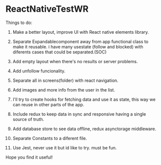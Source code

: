 # ReactNativeTestWR

Things to do:

1. Make a better layout, improve UI with React native elements library.

2. Separate Expandablecomponent away from app functional class to make it reusable. i have many usestate (follow and blocked) with diferents cases that could be separated.(SOC)

3. Add empty layout when there's no results or server problems.

4. Add unfollow funcionality.

5. Separate all in screens(folder) with react navigation.

6. Add images and more info from the user in the list.

7. I'll try to create hooks for fetching data and use it as state, this way we can reuse in other parts of the app.

8. Include redux to keep data in sync and responsive having a single source of truth.

9. Add database store to see data offline, redux asynctorage middleware.

10. Separate Constants to a diferent file.

11. Use Jest, never use it but id like to try. must be fun.

Hope you find it useful!
